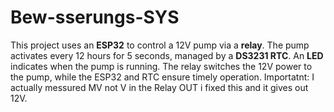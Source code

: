 # Bew-sserungs-SYS
This project uses an **ESP32** to control a 12V pump via a **relay**. The pump activates every 12 hours for 5 seconds, managed by a **DS3231 RTC**. An **LED** indicates when the pump is running. The relay switches the 12V power to the pump, while the ESP32 and RTC ensure timely operation.
Importatnt: I actually messured MV not V in the Relay OUT i fixed this and it gives out 12V.
